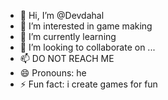 - 👋 Hi, I’m @Devdahal
- 👀 I’m interested in game making
- 🌱 I’m currently learning 
- 💞️ I’m looking to collaborate on ...
- 📫 DO NOT REACH ME
- 😄 Pronouns: he
- ⚡ Fun fact: i create games for fun

<!---
Devdahal/Devdahal is a ✨ special ✨ repository because its `README.md` (this file) appears on your GitHub profile.
You can click the Preview link to take a look at your changes.
--->
